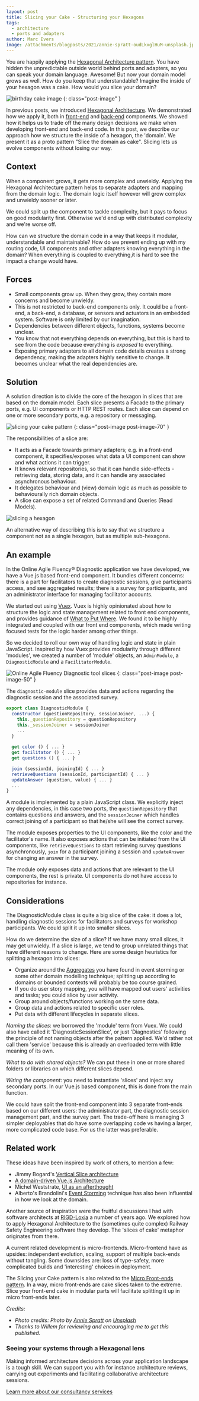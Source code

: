 ```yaml
---
layout: post
title: Slicing your Cake - Structuring your Hexagons
tags:
  - architecture
  - ports and adapters
author: Marc Evers
image: /attachments/blogposts/2021/annie-spratt-oudLkxglHuM-unsplash.jpg
---
```


You are happily applying the [Hexagonal Architecture
pattern](/2020/08/20/hexagonal-architecture.html). You have hidden the
unpredictable outside world behind ports and adapters, so you can speak your
domain language. Awesome! But now your domain model grows as well. How do you
keep that understandable? Imagine the inside of your hexagon was a cake. How
would you slice your domain?

![birthday cake image](/attachments/blogposts/2021/annie-spratt-oudLkxglHuM-unsplash.jpg)
{: class="post-image" }

In previous posts, we introduced [Hexagonal
Architecture](/2020/08/20/hexagonal-architecture.html). We demonstrated how we
apply it, both in [front-end](/2020/09/25/hexagonal-frontend-example.html) and
[back-end](/2021/01/04/hexagonal-backend-example.html) components. We showed how
it helps us to trade off the many design decisions we make when developing
front-end and back-end code. In this post, we describe our approach how we
structure the inside of a hexagon, the 'domain'. We present it as a proto
pattern "Slice the domain as cake". Slicing lets us evolve components without
losing our way.

## Context 

When a component grows, it gets more complex and unwieldy. Applying the
Hexagonal Architecture pattern helps to separate adapters and mapping from the
domain logic. The domain logic itself however will grow complex and unwieldy
sooner or later.

We could split up the component to tackle complexity, but it pays to focus on
good modularity first. Otherwise we'd end up with distributed complexity and
we're worse off.

How can we structure the domain code in a way that keeps it modular,
understandable and maintainable? How do we prevent ending up with my routing
code, UI components and other adapters knowing everything in the domain? When
everything is coupled to everything,it is hard to see the impact a change would
have.

## Forces

- Small components grow up. When they grow, they contain more concerns and
  become unwieldy. 
- This is not restricted to back-end components only. It could be a
  front-end, a back-end, a database, or sensors and actuators in an embedded
  system. Software is only limited by our imagination. 
- Dependencies between different objects, functions, systems become unclear.
- You know that not everything depends on everything, but this is hard to see
  from the code because everything is _exposed_ to everything.
- Exposing primary adapters to all domain code details creates a strong
  dependency, making the adapters highly sensitive to change. It becomes unclear
  what the real dependencies are.

## Solution

A solution direction is to divide the core of the hexagon in slices that are
based on the domain model. Each slice presents a Facade to the primary ports, e.g. UI components or HTTP REST routes. Each slice can depend on one or
more secondary ports, e.g. a repository or messaging.

![slicing your cake pattern](/attachments/blogposts/2021/slicing-your-cake.jpg)
{: class="post-image post-image-70" }

The responsibilities of a slice are:
- It acts as a Facade towards primary adapters; e.g. in a front-end component,
  it specifies/exposes what data a UI component can show and what actions it can
  trigger.
- It knows relevant repositories, so that it can handle side-effects -
  retrieving data, storing data, and it can handle any associated asynchronous
  behaviour.
- It delegates behaviour and (view) domain logic as much as possible to
  behaviourally rich domain objects. 
- A slice can expose a set of related Command and Queries (Read Models).

![slicing a hexagon](/attachments/blogposts/2021/slicing-a-hexagon.jpg)

An alternative way of describing this is to say that we structure a component
not as a single hexagon, but as multiple sub-hexagons.

## An example 

In the Online Agile Fluency® Diagnostic application we have developed, we have a
Vue.js based front-end component. It bundles different concerns: there is a part
for facilitators to create diagnostic sessions, give participants access, and
see aggregated results; there is a survey for participants, and an administrator
interface for managing facilitator accounts.

We started out using [Vuex](vuex.vuejs.org/). Vuex is highly opinionated about
how to structure the logic and state management related to front end components,
and provides guidance of [What to Put
Where](/2020/12/23/what-to-put-where.html). We found it to be highly integrated
and coupled with our front end components, which made writing focused tests for
the logic harder among other things. 

So we decided to roll our own way of handling logic and state in plain
JavaScript. Inspired by how Vuex provides modularity through different
'modules', we created a number of 'module' objects, an `AdminModule`, a
`DiagnosticModule` and a `FacilitatorModule`.

![Online Agile Fluency Diagnostic tool slices](/attachments/blogposts/2021/slicing-afdop.jpg)
{: class="post-image post-image-50" }

The `diagnostic-module` slice provides data and actions regarding the diagnostic
session and the associated survey.

```javascript
export class DiagnosticModule {
  constructor (questionRepository, sessionJoiner, ...) {
    this._questionRepository = questionRepository
    this._sessionJoiner = sessionJoiner
    ...
  }
  
  get color () { ... }
  get facilitator () { ... }
  get questions () { ... }

  join (sessionId, joiningId) { ... }
  retrieveQuestions (sessionId, participantId) { ... }
  updateAnswer (question, value) { ... }
  ...
}
```

A module is implemented by a plain JavaScript class. We explicitly inject any
dependencies, in this case two ports, the `questionRepository` that contains
questions and answers, and the `sessionJoiner` which handles correct joining of
a participant so that he/she will see the correct survey.

The module exposes properties to the UI components, like the color and the
facilitator's name. It also exposes actions that can be initiated from the UI
components, like `retrieveQuestions` to start retrieving survey questions
asynchronously, `join` for a participant joining a session and `updateAnswer`
for changing an answer in the survey.

The module only exposes data and actions that are relevant to the UI components,
the rest is private. UI components do not have access to repositories for
instance.

## Considerations

The DiagnosticModule class is quite a big slice of the cake: it does a lot,
handling diagnostic sessions for facilitators and surveys for workshop
participants. We could split it up into smaller slices. 

How do we determine the size of a slice? If we have many small slices, it may
get unwieldy. If a slice is large, we tend to group unrelated things that have
different reasons to change. Here are some design heuristics for splitting a
hexagon into slices:
- Organize around the
  [Aggregates](https://www.martinfowler.com/bliki/DDD_Aggregate.html) you have
  found in event storming or some other domain modelling technique; splitting up
  according to domains or bounded contexts will probably be too course grained.
- If you do user story mapping, you will have mapped out users' activities and
  tasks; you could slice by user activity.
- Group around objects/functions working on the same data.
- Group data and actions related to specific user roles.
- Put data with different lifecycles in separate slices.

_Naming the slices_: we borrowed the 'module' term from Vuex. We could also have
called it 'DiagnosticSessionSlice', or just 'Diagnostics' following the
principle of not naming objects after the pattern applied. We'd rather not call
them 'service' because this is already an overloaded term with little meaning of
its own.

_What to do with shared objects?_ We can put these in one or more shared folders
or libraries on which different slices depend.

_Wiring the component_: you need to instantiate 'slices' and inject any
secondary ports. In our Vue.js based component, this is done from the main
function.

We could have split the front-end component into 3 separate front-ends based on
our different users: the administrator part, the diagnostic session management
part, and the survey part. The trade-off here is managing 3 simpler deployables
that do have some overlapping code vs having a larger, more complicated code
base. For us the latter was preferable.

## Related work

These ideas have been inspired by work of others, to mention a few:
- Jimmy Bogard's [Vertical Slice architecture](https://jimmybogard.com/vertical-slice-architecture/amp/)
- [A domain-driven Vue.js Architecture](https://medium.com/bauer-kirch/a-domain-driven-vue-js-architecture-77771c20f0da)
- Michel Weststrate, [UI as an afterthought](https://michel.codes/blogs/ui-as-an-afterthought)
- Alberto's Brandolini's [Event Storming](https://www.eventstorming.com/) technique has also been influential in how we look at the domain.

Another source of inspiration were the fruitful discussions I had with software
architects at [RIGD-Loxia](https://www.rigd-loxia.nl/) a number of years ago. We
explored how to apply Hexagonal Architecture to the (sometimes quite complex)
Railway Safety Engineering software they develop. The 'slices of cake' metaphor
originates from there.

A current related development is micro-frontends. Micro-frontend have as
upsides: independent evolution, scaling, support of multiple back-ends without
tangling. Some downsides are: loss of type-safety, more complicated builds and
'interesting' choices in deployment.

The Slicing your Cake pattern is also related to the [Micro Front-ends
pattern](https://martinfowler.com/articles/micro-frontends.html). In a way,
micro front-ends are cake slices taken to the extreme. Slice your front-end cake
in modular parts will facilitate splitting it up in micro front-ends later.

_Credits:_
- _Photo credits: <span>Photo by <a href="https://unsplash.com/@anniespratt?utm_source=unsplash&amp;utm_medium=referral&amp;utm_content=creditCopyText">Annie Spratt</a> on <a href="https://unsplash.com/?utm_source=unsplash&amp;utm_medium=referral&amp;utm_content=creditCopyText">Unsplash</a></span>_
- _Thanks to Willem for reviewing and encouraging me to get this published._

<aside>
  <h3>Seeing your systems through a Hexagonal lens</h3>
  <p>Making informed architecture decisions across your application landscape is a tough skill. We can support you with for instance architecture reviews, carrying out experiments and facilitating collaborative architecture sessions.</p>
  <p><div>
    <a href="/consulting">Learn more about our consultancy services</a>
  </div></p>
</aside>

